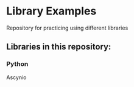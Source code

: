 # Library Examples

Repository for practicing using different libraries

## Libraries in this repository:

### Python

Ascynio
